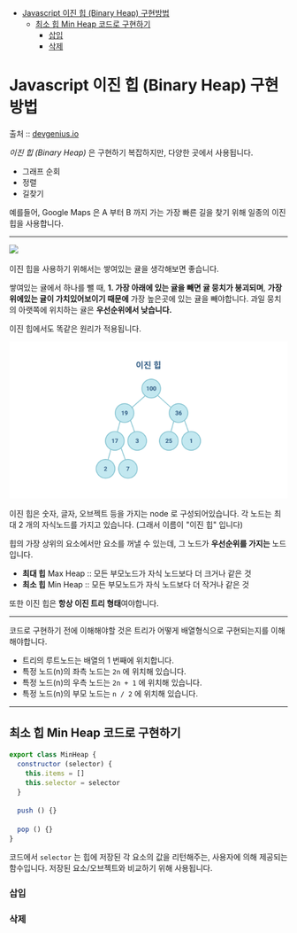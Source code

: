 - [Javascript 이진 힙 (Binary Heap) 구현방법](#javascript-이진-힙-binary-heap-구현방법)
  - [최소 힙 Min Heap 코드로 구현하기](#최소-힙-min-heap-코드로-구현하기)
    - [삽입](#삽입)
    - [삭제](#삭제)

# Javascript 이진 힙 (Binary Heap) 구현방법

출처 :: [devgenius.io](https://blog.devgenius.io/how-to-implement-a-binary-heap-javascript-d3a0c54112fa)

*이진 힙 (Binary Heap)* 은 구현하기 복잡하지만, 다양한 곳에서 사용됩니다.

- 그래프 순회
- 정렬
- 길찾기

예를들어, Google Maps 은 A 부터 B 까지 가는 가장 빠른 길을 찾기 위해 일종의 이진 힙을 사용합니다. 

--- 

<img src="https://miro.medium.com/max/1400/1*N-T7axk-IX3IgZ-BewZGlQ.jpeg">

이진 힙을 사용하기 위해서는 쌓여있는 귤을 생각해보면 좋습니다.

쌓여있는 귤에서 하나를 뺄 때, **1. 가장 아래에 있는 귤을 빼면 귤 뭉치가 붕괴되며**, **가장 위에있는 귤이 가치있어보이기 때문에**  가장 높은곳에 있는 귤을 빼야합니다. 과일 뭉치의 아랫쪽에 위치하는 귤은 **우선순위에서 낮습니다.**

이진 힙에서도 똑같은 원리가 적용됩니다. 

<img src="../images/220124_이진힙.PNG">

이진 힙은 숫자, 글자, 오브젝트 등을 가지는 node 로 구성되어있습니다. 각 노드는 최대 2 개의 자식노드를 가지고 있습니다. (그래서 이름이 "이진 힙" 입니다)

힙의 가장 상위의 요소에서만 요소를 꺼낼 수 있는데, 그 노드가 **우선순위를 가지는** 노드입니다.

* **최대 힙** Max Heap :: 모든 부모노드가 자식 노드보다 더 크거나 같은 것
* **최소 힙** Min Heap :: 모든 부모노드가 자식 노드보다 더 작거나 같은 것

또한 이진 힙은 **항상 이진 트리 형태**여야합니다. 


-----

코드로 구현하기 전에 이해해야할 것은 트리가 어떻게 배열형식으로 구현되는지를 이해해야합니다.

* 트리의 루트노드는 배열의 1 번째에 위치합니다.
* 특정 노드(n)의 좌측 노드는 `2n` 에 위치해 있습니다.
* 특정 노드(n)의 우측 노드는 `2n + 1` 에 위치해 있습니다.
* 특정 노드(n)의 부모 노드는 `n / 2` 에 위치해 있습니다.

------

## 최소 힙 Min Heap 코드로 구현하기

``` js
export class MinHeap {
  constructor (selector) {
    this.items = []
    this.selector = selector
  }

  push () {}

  pop () {}
}
```

코드에서 `selector` 는 힙에 저장된 각 요소의 값을 리턴해주는, 사용자에 의해 제공되는 함수입니다. 저장된 요소/오브젝트와 비교하기 위해 사용됩니다.

### 삽입

### 삭제



